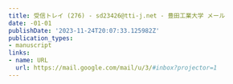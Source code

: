 ```yaml
---
title: 受信トレイ (276) - sd23426@tti-j.net - 豊田工業大学 メール
date: -01-01
publishDate: '2023-11-24T20:07:33.125982Z'
publication_types:
- manuscript
links:
- name: URL
  url: https://mail.google.com/mail/u/3/#inbox?projector=1
---
```

